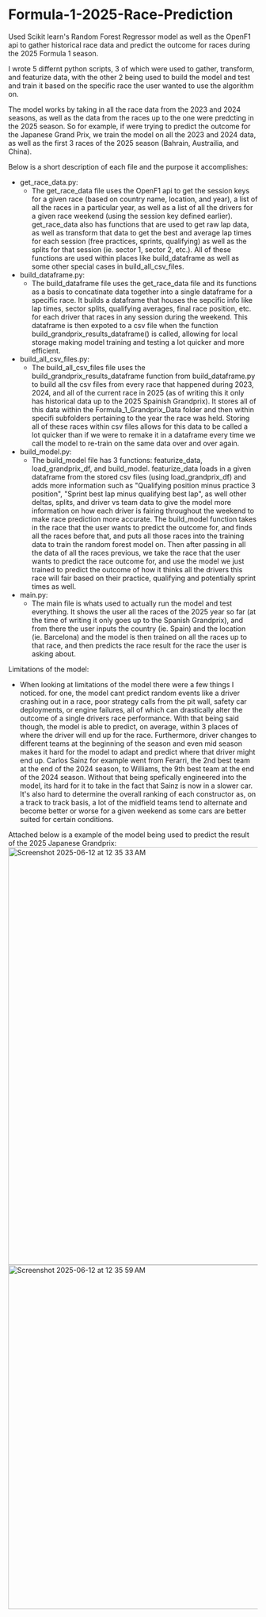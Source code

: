 # Formula-1-2025-Race-Prediction
Used Scikit learn's Random Forest Regressor model as well as the OpenF1 api to gather historical race data and predict the outcome for races during the 2025 Formula 1 season.

I wrote 5 differnt python scripts, 3 of which were used to gather, transform, and featurize data, with the other 2 being used to build the model and test and train it based on the specific race the user wanted to use the algorithm on.

The model works by taking in all the race data from the 2023 and 2024 seasons, as well as the data from the races up to the one were predcting in the 2025 season. So for example, if were trying to predict the outcome for the Japanese Grand Prix, we train the model on all the 2023 and 2024 data, as well as the first 3 races of the 2025 season (Bahrain, Austrailia, and China).

Below is a short description of each file and the purpose it accomplishes:
- get_race_data.py:
  - The get_race_data file uses the OpenF1 api to get the session keys for a given race (based on country name, location, and year), a list of all the races in a particular year, as well as a list of all the drivers for a given race weekend (using the session key defined earlier). get_race_data also has functions that are used to get raw lap data, as well as transform that data to get the best and average lap times for each session (free practices, sprints, qualifying) as well as the splits for that session (ie. sector 1, sector 2, etc.). All of these functions are used within places like build_dataframe as well as some other special cases in build_all_csv_files.
- build_dataframe.py:
  - The build_dataframe file uses the get_race_data file and its functions as a basis to concatinate data together into a single dataframe for a specific race. It builds a dataframe that houses the sepcific info like lap times, sector splits, qualifying averages, final race position, etc. for each driver that races in any session during the weekend. This dataframe is then expoted to a csv file when the function build_grandprix_results_dataframe() is called, allowing for local storage making model training and testing a lot quicker and more efficient.
- build_all_csv_files.py:
  - The build_all_csv_files file uses the build_grandprix_results_dataframe function from build_dataframe.py to build all the csv files from every race that happened during 2023, 2024, and all of the current race in 2025 (as of writing this it only has historical data up to the 2025 Spainish Grandprix). It stores all of this data within the Formula_1_Grandprix_Data folder and then within specifi subfolders pertaining to the year the race was held. Storing all of these races within csv files allows for this data to be called a lot quicker than if we were to remake it in a dataframe every time we call the model to re-train on the same data over and over again.
- build_model.py:
  - The build_model file has 3 functions: featurize_data, load_grandprix_df, and build_model. featurize_data loads in a given dataframe from the stored csv files (using load_grandprix_df) and adds more information such as "Qualifying position minus practice 3 position", "Sprint best lap minus qualifying best lap", as well other deltas, splits, and driver vs team data to give the model more information on how each driver is fairing throughout the weekend to make race prediction more accurate. The build_model function takes in the race that the user wants to predict the outcome for, and finds all the races before that, and puts all those races into the training data to train the random forest model on. Then after passing in all the data of all the races previous, we take the race that the user wants to predict the race outcome for, and use the model we just trained to predict the outcome of how it thinks all the drivers this race will fair based on their practice, qualifying and potentially sprint times as well. 
- main.py:
  -  The main file is whats used to actually run the model and test everything. It shows the user all the races of the 2025 year so far (at the time of writing it only goes up to the Spanish Grandprix), and from there the user inputs the country (ie. Spain) and the location (ie. Barcelona) and the model is then trained on all the races up to that race, and then predicts the race result for the race the user is asking about.


Limitations of the model:
- When looking at limitations of the model there were a few things I noticed. for one, the model cant predict random events like a driver crashing out in a race, poor strategy calls from the pit wall, safety car deployments, or engine failures, all of which can drastically alter the outcome of a single drivers race performance. With that being said though, the model is able to predict, on average, within 3 places of where the driver will end up for the race. Furthermore, driver changes to different teams at the beginning of the season and even mid season makes it hard for the model to adapt and predict where that driver might end up. Carlos Sainz for example went from Ferarri, the 2nd best team at the end of the 2024 season, to Williams, the 9th best team at the end of the 2024 season. Without that being spefically engineered into the model, its hard for it to take in the fact that Sainz is now in a slower car. It's also hard to determine the overall ranking of each constructor as, on a track to track basis, a lot of the midfield teams tend to alternate and become better or worse for a given weekend as some cars are better suited for certain conditions.

Attached below is a example of the model being used to predict the result of the 2025 Japanese Grandprix:
<img width="843" alt="Screenshot 2025-06-12 at 12 35 33 AM" src="https://github.com/user-attachments/assets/f77710f2-6f94-4dc3-9aef-89cadd033de0" />
<img width="695" alt="Screenshot 2025-06-12 at 12 35 59 AM" src="https://github.com/user-attachments/assets/e98b7097-1476-4662-b51a-c76c7401fe73" />

